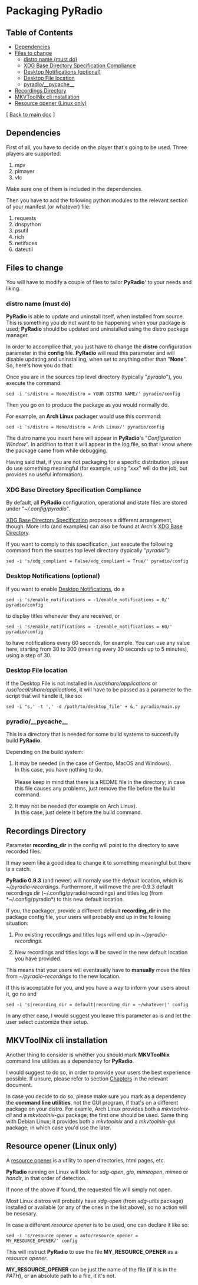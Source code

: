 # Packaging PyRadio

## Table of Contents
<!-- vim-markdown-toc Marked -->

* [Dependencies](#dependencies)
* [Files to change](#files-to-change)
    * [distro name (must do)](#distro-name-(must-do))
    * [XDG Base Directory Specification Compliance](#xdg-base-directory-specification-compliance)
    * [Desktop Notifications (optional)](#desktop-notifications-(optional))
    * [Desktop File location](#desktop-file-location)
    * [pyradio/\_\_pycache\_\_](#pyradio/\_\_pycache\_\_)
* [Recordings Directory](#recordings-directory)
* [MKVToolNix cli installation](#mkvtoolnix-cli-installation)
* [Resource opener (Linux only)](#resource-opener-(linux-only))

<!-- vim-markdown-toc -->

[ [Back to main doc](index.md#packaging-pyradio)  ]

## Dependencies

First of all, you have to decide on the player that's going to be used. Three players are supported:

1. mpv
2. plmayer
3. vlc

Make sure one of them is included in the dependencies.

Then you have to add the following python modules to the relevant section of your manifest (or whatever) file:

1. requests
2. dnspython
3. psutil
5. rich
5. netifaces
6. dateutil

## Files to change

You will have to modify a couple of files to tailor **PyRadio**' to your needs and liking.

### distro name (must do)

**PyRadio** is able to update and uninstall itself, when installed from source. This is something you do not want to be happening when your package is used; **PyRadio** should be updated and uninstalled using the distro package manager.

In order to accomplice that, you just have to change the **distro** configuration parameter in the **config** file. **PyRadio** will read this parameter and will disable updating and uninstalling, when set to anything other than "**None**". So, here's how you do that:

Once you are in the sources top level directory (typically "*pyradio*"), you execute the command:

    sed -i 's/distro = None/distro = YOUR DISTRO NAME/' pyradio/config

Then you go on to produce the package as you would normally do.

For example, an **Arch Linux** packager would use this command:

    sed -i 's/distro = None/distro = Arch Linux/' pyradio/config

The distro name you insert here will appear in **PyRadio**'s "*Configuration Window*". In addition to that it will appear in the log file, so that I know where the package came from while debugging.

Having said that, if you are not packaging for a specific distribution, please do use something meaningful (for example, using "*xxx*" will do the job, but provides no useful information).

### XDG Base Directory Specification Compliance

By default, all **PyRadio** configuration, operational and state files are stored under "*~/.config/pyradio*".

[XDG Base Directory Specification](https://specifications.freedesktop.org/basedir-spec/basedir-spec-latest.html) proposes a different arrangement, though. More info (and examples) can also be found at Arch's [XDG Base Directory](https://wiki.archlinux.org/title/XDG_Base_Directory).

If you want to comply to this specification, just execute the following command from the sources top level directory (typically "*pyradio*"):

    sed -i 's/xdg_compliant = False/xdg_compliant = True/' pyradio/config

### Desktop Notifications (optional)

If you want to enable [Desktop Notifications](index.md#desktop-notifications), do a

    sed -i 's/enable_notifications = -1/enable_notifications = 0/' pyradio/config

to display titles whenever they are received, or

    sed -i 's/enable_notifications = -1/enable_notifications = 60/' pyradio/config

to have notifications every 60 seconds, for example. You can use any value here, starting from 30 to 300 (meaning every 30 seconds up to 5 minutes), using a step of 30.

### Desktop File location

If the Desktop File is not installed in */usr/share/applications* or */usr/local/share/applications*, it will have to be passed as a parameter to the script that will handle it, like so:

```
sed -i "s,' -t ',' -d /path/to/desktop_file' + &," pyradio/main.py
```

### pyradio/\_\_pycache\_\_

This is a directory that is needed for some build systems to succesfully build **PyRadio**.

Depending on the build system:

1. It may be needed (in the case of Gentoo, MacOS and Windows). \
In this case, you have nothing to do. \
\
Please keep in mind that there is a REDME file in the directory; in case this file causes any problems, just remove the file before the build command.

2. It may not be needed (for example on Arch Linux). \
In this case, just delete it before the build command.

## Recordings Directory

Parameter **recording_dir** in the config will point to the directory to save recorded files.

It may seem like a good idea to change it to something meaningful but there is a catch.

**PyRadio 0.9.3** (and newer) will nornaly use the *default* location, which is *~/pyradio-recordings*. Furthermore, it will move the pre-0.9.3 default recordings dir (~/.config/pyradio/recordings) and titles log (from *~/.config/pyradio*) to this new default location.

If you, the packager, provide a different default **recording_dir** in the package config file, your users will probably end up in the following situation:

1. Pro existing recordings and titles logs will end up in *~/pyradio-recordings*.

2. New recordings and titles logs will be saved in the new default location you have provided.

This means that your users will eventaually have to **manually** move the files from *~/pyradio-recordings* to the new location.

If this is acceptable for you, and you have a way to inform your users about it, go no and

    sed -i 's|recording_dir = default|recording_dir = ~/whatever|' config

In any other case, I would suggest you leave this parameter as is and let the user select customize their setup.

## MKVToolNix cli installation

Another thing to consider is whether you should mark **MKVToolNix** command line utilities as a dependency for **PyRadio**.

I would suggest to do so, in order to provide your users the best experience possible. If unsure, please refer to section [Chapters](recording.md#chapters) in the relevant document.

In case you decide to do so, please make sure you mark as a dependency the **command line utilities**, not the GUI program, if that's on a different package on your distro. For examle, Arch Linux provides both a *mkvtoolnix-cli* and a *mkvtoolnix-gui* package; the first one should be used. Same thing with Debian Linux; it provides both a *mkvtoolnix* and a *mkvtoolnix-gui* package; in which case you'd use the later.

## Resource opener (Linux only)

A [resource opener](https://wiki.archlinux.org/title/default_applications#Resource_openers) is a utility to open directories, html pages, etc.

**PyRadio** running on Linux will look for *xdg-open*, *gio*, *mimeopen*, *mimeo* or *handlr*, in that order of detection.

If none of the above if found, the requested file will simply not open.

Most Linux distros will probably have *xdg-open* (from *xdg-utils* package) installed or available (or any of the ones in the list above), so no action will be nesesary.

In case a different *resource opener* is to be used, one can declare it like so:

    sed -i 's/resource_opener = auto/resource_opener = MY_RESOURCE_OPENER/' config

This will instruct **PyRadio** to use the file **MY_RESOURCE_OPENER** as a *resource opener*.

**MY_RESOURCE_OPENER** can be just the name of the file (if it is in the *PATH*), or an absolute path to a file, it it's not.
